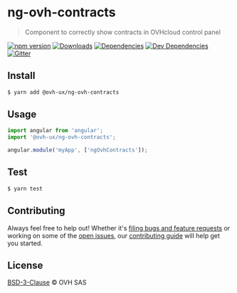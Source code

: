 # ng-ovh-contracts

> Component to correctly show contracts in OVHcloud control panel

[![npm version](https://badgen.net/npm/v/@ovh-ux/ng-ovh-contracts)](https://www.npmjs.com/package/@ovh-ux/ng-ovh-contracts) [![Downloads](https://badgen.net/npm/dt/@ovh-ux/ng-ovh-contracts)](https://npmjs.com/package/@ovh-ux/ng-ovh-contracts) [![Dependencies](https://badgen.net/david/dep/ovh/manager/packages/components/ng-ovh-contracts)](https://npmjs.com/package/@ovh-ux/ng-ovh-contracts?activeTab=dependencies) [![Dev Dependencies](https://badgen.net/david/dev/ovh/manager/packages/components/ng-ovh-contracts)](https://npmjs.com/package/@ovh-ux/ng-ovh-contracts?activeTab=dependencies) [![Gitter](https://badgen.net/badge/gitter/ovh-ux/blue?icon=gitter)](https://gitter.im/ovh/ux)

## Install

```sh
$ yarn add @ovh-ux/ng-ovh-contracts
```

## Usage

```js
import angular from 'angular';
import '@ovh-ux/ng-ovh-contracts';

angular.module('myApp', ['ngOvhContracts']);
```

## Test

```sh
$ yarn test
```

## Contributing

Always feel free to help out! Whether it's [filing bugs and feature requests](https://github.com/ovh/manager/issues/new) or working on some of the [open issues](https://github.com/ovh/manager/issues), our [contributing guide](https://github.com/ovh/manager/blob/master/CONTRIBUTING.md) will help get you started.

## License

[BSD-3-Clause](LICENSE) © OVH SAS
